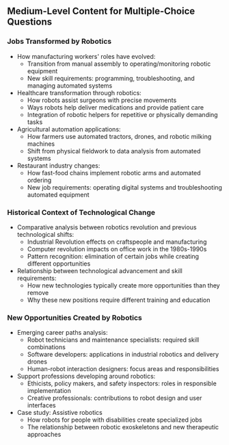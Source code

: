 ## Medium-Level Content for Multiple-Choice Questions

### Jobs Transformed by Robotics
- How manufacturing workers' roles have evolved:
  - Transition from manual assembly to operating/monitoring robotic equipment
  - New skill requirements: programming, troubleshooting, and managing automated systems
- Healthcare transformation through robotics:
  - How robots assist surgeons with precise movements
  - Ways robots help deliver medications and provide patient care
  - Integration of robotic helpers for repetitive or physically demanding tasks
- Agricultural automation applications:
  - How farmers use automated tractors, drones, and robotic milking machines
  - Shift from physical fieldwork to data analysis from automated systems
- Restaurant industry changes:
  - How fast-food chains implement robotic arms and automated ordering
  - New job requirements: operating digital systems and troubleshooting automated equipment

### Historical Context of Technological Change
- Comparative analysis between robotics revolution and previous technological shifts:
  - Industrial Revolution effects on craftspeople and manufacturing
  - Computer revolution impacts on office work in the 1980s-1990s
  - Pattern recognition: elimination of certain jobs while creating different opportunities
- Relationship between technological advancement and skill requirements:
  - How new technologies typically create more opportunities than they remove
  - Why these new positions require different training and education

### New Opportunities Created by Robotics
- Emerging career paths analysis:
  - Robot technicians and maintenance specialists: required skill combinations
  - Software developers: applications in industrial robotics and delivery drones
  - Human-robot interaction designers: focus areas and responsibilities
- Support professions developing around robotics:
  - Ethicists, policy makers, and safety inspectors: roles in responsible implementation
  - Creative professionals: contributions to robot design and user interfaces
- Case study: Assistive robotics
  - How robots for people with disabilities create specialized jobs
  - The relationship between robotic exoskeletons and new therapeutic approaches